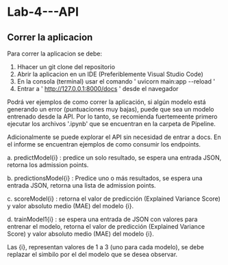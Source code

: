 # Lab-4---API

## Correr la aplicacion

Para correr la aplicacion se debe: 

1. Hhacer un git clone del repositorio
2. Abrir la aplicacion en un IDE (Preferiblemente Visual Studio Code)
3. En la consola (terminal) usar el comando ' uvicorn main:app --reload '
4. Entrar a ' http://127.0.0.1:8000/docs ' desde el navegador

Podrá ver ejemplos de como correr la aplicación, si algún modelo está generando un error (puntuaciones muy bajas), puede que sea un modelo entrenado desde la API. Por lo tanto, se recomienda fuertemeente primero ejecutar los archivos '.ipynb' que se encuentran en la carpeta de Pipeline.

Adicionalmente se puede explorar el API sin necesidad de entrar a docs. En el informe se encuentran ejemplos de como consumir los endpoints.

a.	predictModel{i} : predice un solo resultado, se espera una entrada JSON, retorna los admission points. 

b.	predictionsModel{i} : Predice uno o más resultados, se espera una entrada JSON, retorna una lista de admission points.

c.	scoreModel{i} : retorna el valor de predicción (Explained Variance Score) y valor absoluto medio (MAE) del modelo {i}.

d.	trainModel1{i} : se espera una entrada de JSON con valores para entrenar el modelo, retorna el valor de predicción (Explained           Variance Score) y valor absoluto medio (MAE) del modelo {i}.

Las {i}, representan valores de 1 a 3 (uno para cada modelo), se debe replazar el simbilo por el del modelo que se desea observar. 
